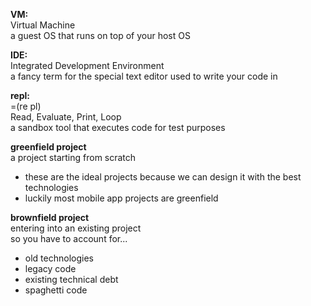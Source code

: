 
 
__VM:__  
Virtual Machine  
a guest OS that runs on top of your host OS  


__IDE:__  
Integrated Development Environment  
a fancy term for the special text editor used to write your code in  


__repl:__  
=(re pl)  
Read, Evaluate, Print, Loop  
a sandbox tool that executes code for test purposes  


__greenfield project__  
a project starting from scratch
- these are the ideal projects because we can design it with the best technologies
- luckily most mobile app projects are greenfield  

__brownfield project__  
entering into an existing project  
so you have to account for...  
- old technologies
- legacy code
- existing technical debt
- spaghetti code

